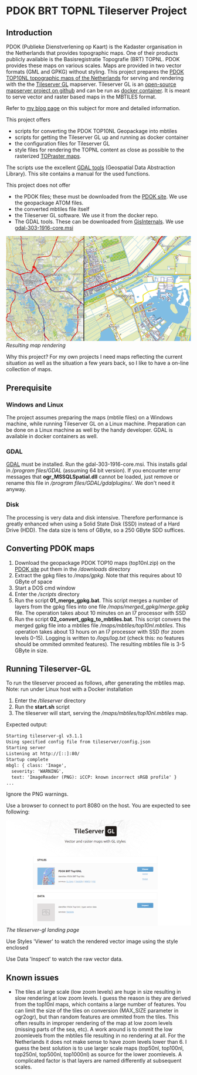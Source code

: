 # PDOK BRT TOPNL Tileserver Project
## Introduction
PDOK (Publieke Dienstverlening op Kaart) is the Kadaster organisation in the Netherlands that provides topographic maps. One of their products publicly available is the Basisregistratie Topografie (BRT) TOPNL. PDOK provides these maps on various scales. Maps are provided in two vector formats (GML and GPKG) without styling.
This project prepares the [PDOK TOP10NL topographic maps of the Netherlands](pdok.nl/downloads/-/article/basisregistratie-topografie-brt-topnl) for serving and rendering with the the [Tileserver GL](https://tileserver.org/) mapserver. Tileserver GL is an [open-source mapserver project on github](https://github.com/maptiler/tileserver-gl) and can be run as [docker container](https://hub.docker.com/r/maptiler/tileserver-gl). It is meant to serve vector and raster based maps in the MBTILES format.

Refer to [my blog page](https://blog.studioblueplanet.net/?p=781) on this subject for more and detailed information.

This project offers
* scripts for converting the PDOK TOP10NL Geopackage into mbtiles
* scripts for getting the Tileserver GL up and running as docker container
* the configuration files for Tileserver GL
* style files for rendering the TOPNL content as close as possible to the rasterized [TOPraster maps](https://www.pdok.nl/introductie/-/article/dataset-basisregistratie-topografie-brt-topraster).

The scripts use the excellent [GDAL tools](https://gdal.org/) (Geospatial Data Abstraction Library). This site contains a manual for the used functions.

This project does not offer
* the PDOK files; these must be downloaded from the [PDOK site](https://www.pdok.nl/downloads/-/article/basisregistratie-topografie-brt-topnl). We use the geopackage ATOM files.
* the converted mbtiles file itself
* the Tileserver GL software. We use it from the docker repo.
* The GDAL tools. These can be downloaded from [GisInternals](https://www.gisinternals.com/query.html?content=filelist&file=release-1911-x64-gdal-mapserver.zip). We use [gdal-303-1916-core.msi](https://download.gisinternals.com/sdk/downloads/release-1916-gdal-3-3-3-mapserver-7-6-4/gdal-303-1916-core.msi)

![](images/vectors2.png)
_Resulting map rendering_

Why this project? For my own projects I need maps reflecting the current situation as well as the situation a few years back, so I like to have a on-line collection of maps. 

## Prerequisite
### Windows and Linux
The project assumes preparing the maps (mbtile files) on a Windows machine, while running Tileserver GL on a Linux machine.
Preparation can be done on a Linux machine as well by the handy developer. GDAL is available in docker containers as well.

### GDAL
[GDAL](https://download.gisinternals.com/sdk/downloads/release-1916-gdal-3-3-3-mapserver-7-6-4/gdal-303-1916-core.msi) must be installed. Run the gdal-303-1916-core.msi. This installs gdal in _/program files/GDAL_ (assuming 64 bit version). If you encounter error messages that **ogr_MSSQLSpatial.dll** cannot be loaded, just remove or rename this file in _/program files/GDAL/gdalplugins/_. We don't need it anyway.

### Disk
The processing is very data and disk intensive. Therefore performance is greatly enhanced when using a Solid State Disk (SSD) instead of a Hard Drive (HDD). The data size is tens of GByte, so a 250 GByte SDD suffices. 

## Converting PDOK maps
1. Download the geopackage PDOK TOP10 maps (top10nl.zip) on the [PDOK site](https://service.pdok.nl/brt/top10nl/atom/v1_0/index.xml) put them in the _/downloads_ directory
1. Extract the gpkg files to _/maps/gpkg_. Note that this requires about 10 GByte of space
1. Start a DOS cmd window
1. Enter the _/scripts_ directory
1. Run the script **01_merge_gpkg.bat**. This script merges a number of layers from the gpkg files into one file _/maps/merged_gpkg/merge.gpkg_ file. The operation takes about 10 minutes on an I7 processor with SSD
1. Run the script **02_convert_gpkg_to_mbtiles.bat**. This script convers the merged gpkg file into a mbtiles file _/maps/mbtiles/top10nl.mbtiles_. This operation takes about 13 hours on an I7 processor with SSD (for zoom levels 0-15). Logging is written to _/logs/log.txt_ (check this: no features should be ommited ommited features). The resulting mbtiles file is 3-5 GByte in size.

## Running Tileserver-GL
To run the tileserver proceed as follows, after generating the mbtiles map.
Note: run under Linux host with a Docker installation

1. Enter the _/tileserver_ directory 
2. Run the **start.sh** script
3. The tileserver will start, serving the _/maps/mbtiles/top10nl.mbtiles_ map. 

Expected output:
```
Starting tileserver-gl v3.1.1
Using specified config file from tileserver/config.json
Starting server
Listening at http://[::]:80/
Startup complete
mbgl: { class: 'Image',
  severity: 'WARNING',
  text: 'ImageReader (PNG): iCCP: known incorrect sRGB profile' }
...
```
Ignore the PNG warnings.

Use a browser to connect to port 8080 on the host. You are expected to see following:

![](images/output.png)
_The tileserver-gl landing page_

Use Styles 'Viewer' to watch the rendered vector image using the style enclosed

Use Data 'Inspect' to watch the raw vector data.

## Known issues
* The tiles at large scale (low zoom levels) are huge in size resulting in slow rendering at low zoom levels. I guess the reason is they are derived from the top10nl maps, which contains a large number of features. You can limit the size of the tiles on conversion (MAX_SIZE parameter in ogr2ogr), but than random features are ommited from the tiles. This often results in improper rendering of the map at low zoom levels (missing parts of the sea, etc). A work around is to ommit the low zoomlevels from the mbtiles file resulting in no rendering at all. For the Netherlands it does not make sense to have zoom levels lower than 6.
I guess the best solution is to use larger scale maps (top50nl, top100nl, top250nl, top500nl, top1000nl) as source for the lower zoomlevels. A complicated factor is that layers are named differently at subsequent scales.